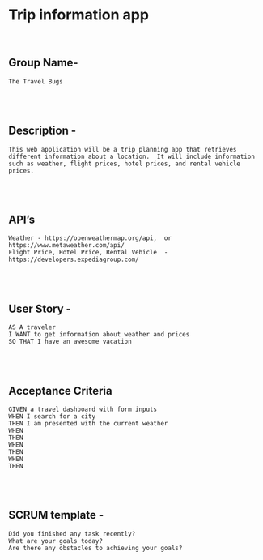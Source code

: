 # Trip information app

<br/>

## Group Name-  
    The Travel Bugs


<br/><br/>

## Description -
	This web application will be a trip planning app that retrieves different information about a location.  It will include information such as weather, flight prices, hotel prices, and rental vehicle prices.

<br/><br/>

## API’s
    Weather - https://openweathermap.org/api,  or https://www.metaweather.com/api/  
    Flight Price, Hotel Price, Rental Vehicle  - https://developers.expediagroup.com/  


<br/><br/>

## User Story -
    AS A traveler
    I WANT to get information about weather and prices
    SO THAT I have an awesome vacation  

<br/><br/>

## Acceptance Criteria
    GIVEN a travel dashboard with form inputs
    WHEN I search for a city
    THEN I am presented with the current weather
    WHEN
    THEN
    WHEN
    THEN
    WHEN
    THEN


<br/><br/>


## SCRUM template -  
    Did you finished any task recently?  
    What are your goals today?  
    Are there any obstacles to achieving your goals?  